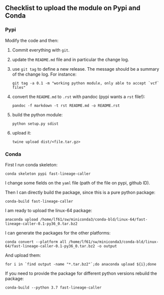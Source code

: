 ## Checklist to upload the module on Pypi and Conda
### Pypi
Modify the code and then:
1. Commit everything with `git`.

2. update the `README.md` file and in particular the change log.

3. use `git tag` to define a new release. The message should be a summary of the change log. For instance:

   ```
   git tag -a 0.1 -m "working python module, only able to accept `vcf` files"
   ```

4. convert the `README.md` to `.rst` with pandoc (pypi wants a `rst` file!):

    ```
    pandoc -f markdown -t rst README.md -o README.rst
    ```

5. build the python module:
    ```
    python setup.py sdist
    ```

6. upload it:
    ```
    twine upload dist/<file.tar.gz>
    ```

### Conda

First I run conda skeleton:

```
conda skeleton pypi fast-lineage-caller
```

I change some fields on the `yaml` file (path of the file on pypi, github ID).

Then I can directly build the package, since this is a pure python package:

```
conda-build fast-lineage-caller
```

I am ready to upload the linux-64 package:

```
anaconda upload /home/lf61/sw/miniconda3/conda-bld/linux-64/fast-lineage-caller-0.1-py36_0.tar.bz2
```

I can generate the packages for the other platforms:

```
conda convert --platform all /home/lf61/sw/miniconda3/conda-bld/linux-64/fast-lineage-caller-0.1-py36_0.tar.bz2 -o output
```

And upload them:

```
for i in `find output -name "*.tar.bz2"`;do anaconda upload ${i};done
```

If you need to provide the package for different python versions rebuild the package:

```
conda-build --python 3.7 fast-lineage-caller
```



